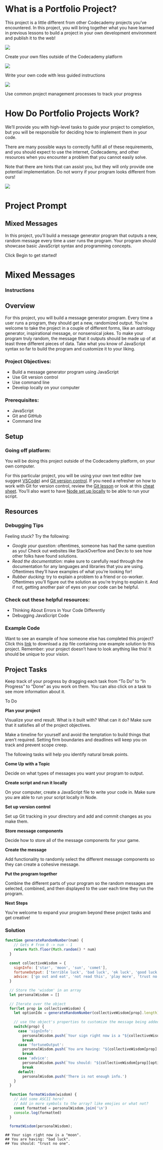 # What is a Portfolio Project?

This project is a little different from other Codecademy projects you’ve
encountered. In this project, you will bring together what you have
learned in previous lessons to build a project in your own development
environment and publish it to the web!

<img src="/webpack/46a956e4a6d451454e84c4d1eb8eb774.svg"
data-testid="first-interstitial-image" />

Create your own files outside of the Codecademy platform

<img src="/webpack/059329becc213993a11f034d96428f13.svg"
data-testid="external-resource-image" />

Write your own code with less guided instructions

<img src="/webpack/8ef4971222d95ccfccecfda6d1221d7b.svg"
data-testid="external-resource-image" />

Use common project management processes to track your progress

# How Do Portfolio Projects Work?

We’ll provide you with high-level tasks to guide your project to
completion, but you will be responsible for deciding how to implement
them in your code.

There are many possible ways to correctly fulfill all of these
requirements, and you should expect to use the internet, Codecademy, and
other resources when you encounter a problem that you cannot easily
solve.

Note that there are hints that can assist you, but they will only
provide one potential implementation. Do not worry if your program looks
different from ours!

<img src="/webpack/3a497f9a53ae198d80f1bc2b2a646434.svg"
data-testid="second-interstitial-image" />

# Project Prompt

## Mixed Messages

In this project, you’ll build a message generator program that outputs a
new, random message every time a user runs the program. Your program
should showcase basic JavaScript syntax and programming concepts.

Click Begin to get started!

# Mixed Messages

### Instructions

## Overview

For this project, you will build a message generator program. Every time
a user runs a program, they should get a new, randomized output. You’re
welcome to take the project in a couple of different forms, like an
astrology generator, inspirational message, or nonsensical jokes. To
make your program truly random, the message that it outputs should be
made up of at least three different pieces of data. Take what you know
of JavaScript syntax so far to build the program and customize it to
your liking.

### Project Objectives:

- Build a message generator program using JavaScript
- Use Git version control
- Use command line
- Develop locally on your computer

### Prerequisites:

- JavaScript
- Git and GitHub
- Command line

## Setup

### Going off platform:

You will be doing this project outside of the Codecademy platform, on
your own computer.

For this particular project, you will be using your own text editor (we
suggest <a href="https://code.visualstudio.com/download"
class="e14vpv2g1 gamut-xro1w8-ResetElement-Anchor-AnchorBase e1bhhzie0"
target="_blank" rel="noopener">VSCode</a>) and <a
href="https://www.codecademy.com/content-items/74bb71f3f3d5998245e9bbef934502d9"
class="e14vpv2g1 gamut-xro1w8-ResetElement-Anchor-AnchorBase e1bhhzie0"
target="_blank">Git version control</a>. If you need a refresher on how
to work with Git for version control, review the <a
href="https://www.codecademy.com/paths/full-stack-engineer-career-path/tracks/fscp-git-and-github-part-i/modules/fecp-introduction-to-git/lessons/git-workflow/exercises/git-generalizations"
class="e14vpv2g1 gamut-xro1w8-ResetElement-Anchor-AnchorBase e1bhhzie0"
target="_blank">Git lesson</a> or look at this
<a href="https://education.github.com/git-cheat-sheet-education.pdf"
class="e14vpv2g1 gamut-xro1w8-ResetElement-Anchor-AnchorBase e1bhhzie0"
target="_blank" rel="noopener">cheat sheet</a>. You’ll also want to have
<a href="https://www.codecademy.com/articles/setting-up-node-locally"
class="e14vpv2g1 gamut-xro1w8-ResetElement-Anchor-AnchorBase e1bhhzie0"
target="_blank">Node set up locally</a> to be able to run your script.

## Resources

### Debugging Tips

Feeling stuck? Try the following:

- *Google your question:* oftentimes, someone has had the same question
  as you! Check out websites like StackOverflow and Dev.to to see how
  other folks have found solutions.
- *Read the documentation:* make sure to carefully read through the
  documentation for any languages and libraries that you are using.
  Oftentimes they’ll have examples of what you’re looking for!
- *Rubber ducking:* try to explain a problem to a friend or co-worker.
  Oftentimes you’ll figure out the solution as you’re trying to explain
  it. And if not, getting another pair of eyes on your code can be
  helpful.

### Check out these helpful resources:

- Thinking About Errors in Your Code Differently
- Debugging JavaScript Code

### Example Code

Want to see an example of how someone else has completed this project?
Click this <a
href="https://static-assets.codecademy.com/Paths/full-stack-career-path/portfolio-projects/mixed-messages/script.js.zip"
class="e14vpv2g1 gamut-xro1w8-ResetElement-Anchor-AnchorBase e1bhhzie0"
target="_blank" rel="noopener">link</a> to download a zip file
containing one example solution to this project. Remember: your project
doesn’t have to look anything like this! It should be unique to your
vision.

## Project Tasks

Keep track of your progress by dragging each task from “To Do” to “In
Progress” to “Done” as you work on them. You can also click on a task to
see more information about it.

To Do

**Plan your project**

Visualize your end result. What is it built with? What can it do? Make
sure that it satisfies all of the project objectives.

Make a timeline for yourself and avoid the temptation to build things
that aren’t required. Setting firm boundaries and deadlines will keep
you on track and prevent scope creep.

The following tasks will help you identify natural break points.

**Come Up with a Topic**

Decide on what types of messages you want your program to output.

**Create script and run it locally**

On your computer, create a JavaScript file to write your code in. Make
sure you are able to run your script locally in Node.

**Set up version control**

Set up Git tracking in your directory and add and commit changes as you
make them.

**Store message components**

Decide how to store all of the message components for your game.

**Create the message**

Add functionality to randomly select the different message components so
they can create a cohesive message.

**Put the program together**

Combine the different parts of your program so the random messages are
selected, combined, and then displayed to the user each time they run
the program.

**Next Steps**

You’re welcome to expand your program beyond these project tasks and get
creative!

### Solution

``` javascript
function generateRandomNumber(num) {
    // Gets # from 0 -> num - 1
    return Math.floor(Math.random() * num)
  }
  
  const collectiveWisdom = {
    signInfo: ['star', 'moon', 'sun', 'comet'],
    fortuneOutput: ['terrible luck', 'bad luck', 'ok luck', 'good luck', 'great luck'],
    advice: ['go out and eat', 'not read this', 'play more', 'trust no one']
  }
  
  // Store the 'wisdom' in an array
  let personalWisdom = []
  
  // Iterate over the object
  for(let prop in collectiveWisdom) {
    let optionIdx = generateRandomNumber(collectiveWisdom[prop].length)
  
    // use the object's properties to customize the message being added to personalWisdom  
    switch(prop) {
      case 'signInfo':
        personalWisdom.push(`Your sign right now is a "${collectiveWisdom[prop][optionIdx]}".`)
        break
      case 'fortuneOutput':
        personalWisdom.push(`You are having: "${collectiveWisdom[prop][optionIdx]}".`)
        break
      case 'advice':
        personalWisdom.push(`You should: "${collectiveWisdom[prop][optionIdx]}".`)
        break
      default:
        personalWisdom.push('There is not enough info.')
    }
  }
  
  function formatWisdom(wisdom) {
    // Add some ASCII here?
    // Add in more symbols to the array? like emojies or what not?
    const formatted = personalWisdom.join('\n')
    console.log(formatted)
  }
  
  formatWisdom(personalWisdom);
```

    ## Your sign right now is a "moon".
    ## You are having: "bad luck".
    ## You should: "trust no one".

